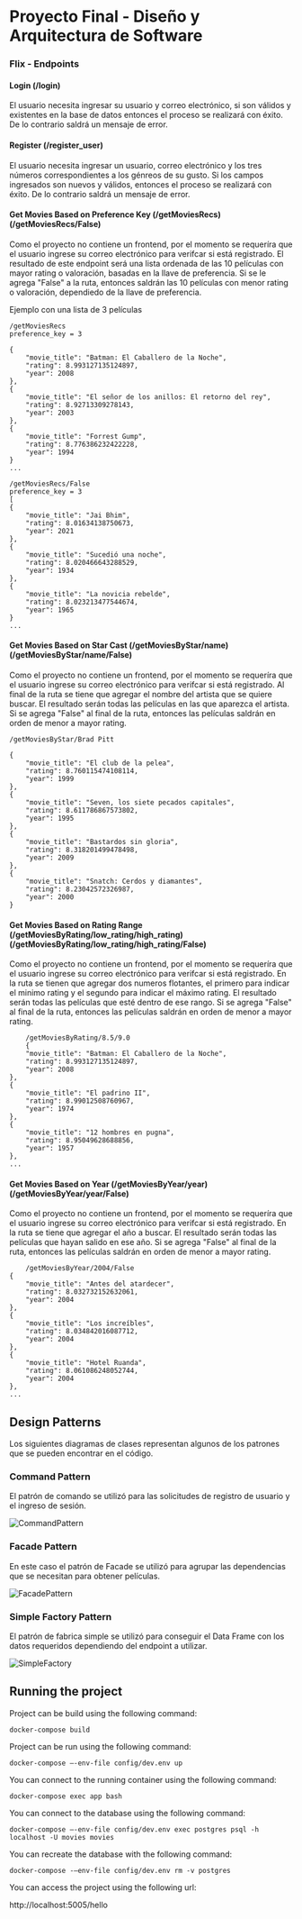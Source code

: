 # Proyecto Final - Diseño y Arquitectura de Software

### Flix - Endpoints

#### Login (/login)

El usuario necesita ingresar su usuario y correo electrónico, si son válidos y existentes en la base de datos entonces el proceso se realizará con éxito. De lo contrario saldrá un mensaje de error.

#### Register (/register_user)

El usuario necesita ingresar un usuario, correo electrónico y los tres números correspondientes a los génreos de su gusto. Si los campos ingresados son nuevos y válidos, entonces el proceso se realizará con éxito. De lo contrario saldrá un mensaje de error.

#### Get Movies Based on Preference Key (/getMoviesRecs) (/getMoviesRecs/False)

Como el proyecto no contiene un frontend, por el momento se requeríra que el usuario ingrese su correo electrónico para verifcar si está registrado. El resultado de este endpoint será una lista ordenada de las 10 películas con mayor rating o valoración, basadas en la llave de preferencia. Si se le agrega "False" a la ruta, entonces saldrán las 10 películas con menor rating o valoración, dependiedo de la llave de preferencia.

Ejemplo con una lista de 3 películas

    /getMoviesRecs
    preference_key = 3

    {
        "movie_title": "Batman: El Caballero de la Noche",
        "rating": 8.993127135124897,
        "year": 2008
    },
    {
        "movie_title": "El señor de los anillos: El retorno del rey",
        "rating": 8.92713309278143,
        "year": 2003
    },
    {
        "movie_title": "Forrest Gump",
        "rating": 8.776386232422228,
        "year": 1994
    }
    ...

    /getMoviesRecs/False
    preference_key = 3
    [
    {
        "movie_title": "Jai Bhim",
        "rating": 8.01634138750673,
        "year": 2021
    },
    {
        "movie_title": "Sucedió una noche",
        "rating": 8.020466643288529,
        "year": 1934
    },
    {
        "movie_title": "La novicia rebelde",
        "rating": 8.023213477544674,
        "year": 1965
    }
    ...

#### Get Movies Based on Star Cast (/getMoviesByStar/name) (/getMoviesByStar/name/False)

Como el proyecto no contiene un frontend, por el momento se requeríra que el usuario ingrese su correo electrónico para verifcar si está registrado. Al final de la ruta se tiene que agregar el nombre del artista que se quiere buscar. El resultado serán todas las películas en las que aparezca el artista. Si se agrega "False" al final de la ruta, entonces las películas saldrán en orden de menor a mayor rating.

    /getMoviesByStar/Brad Pitt

    {
        "movie_title": "El club de la pelea",
        "rating": 8.760115474108114,
        "year": 1999
    },
    {
        "movie_title": "Seven, los siete pecados capitales",
        "rating": 8.611786867573802,
        "year": 1995
    },
    {
        "movie_title": "Bastardos sin gloria",
        "rating": 8.318201499478498,
        "year": 2009
    },
    {
        "movie_title": "Snatch: Cerdos y diamantes",
        "rating": 8.23042572326987,
        "year": 2000
    }

#### Get Movies Based on Rating Range (/getMoviesByRating/low_rating/high_rating) (/getMoviesByRating/low_rating/high_rating/False)

Como el proyecto no contiene un frontend, por el momento se requeríra que el usuario ingrese su correo electrónico para verifcar si está registrado. En la ruta se tienen que agregar dos numeros flotantes, el primero para indicar el minimo rating y el segundo para indicar el máximo rating. El resultado serán todas las películas que esté dentro de ese rango. Si se agrega "False" al final de la ruta, entonces las películas saldrán en orden de menor a mayor rating.

        /getMoviesByRating/8.5/9.0
        {
        "movie_title": "Batman: El Caballero de la Noche",
        "rating": 8.993127135124897,
        "year": 2008
    },
    {
        "movie_title": "El padrino II",
        "rating": 8.99012508760967,
        "year": 1974
    },
    {
        "movie_title": "12 hombres en pugna",
        "rating": 8.95049628688856,
        "year": 1957
    },
    ...

#### Get Movies Based on Year (/getMoviesByYear/year) (/getMoviesByYear/year/False)

Como el proyecto no contiene un frontend, por el momento se requeríra que el usuario ingrese su correo electrónico para verifcar si está registrado. En la ruta se tiene que agregar el año a buscar. El resultado serán todas las películas que hayan salido en ese año. Si se agrega "False" al final de la ruta, entonces las películas saldrán en orden de menor a mayor rating.

        /getMoviesByYear/2004/False
    {
        "movie_title": "Antes del atardecer",
        "rating": 8.032732152632061,
        "year": 2004
    },
    {
        "movie_title": "Los increíbles",
        "rating": 8.034842016087712,
        "year": 2004
    },
    {
        "movie_title": "Hotel Ruanda",
        "rating": 8.061086248052744,
        "year": 2004
    },
    ...

## Design Patterns

Los siguientes diagramas de clases representan algunos de los patrones que se pueden encontrar en el código.

### Command Pattern

El patrón de comando se utilizó para las solicitudes de registro de usuario y el ingreso de sesión.

![CommandPattern](https://www.dropbox.com/s/vpbcfzv5sj88wq8/CommandPattern.png?dl=0)

### Facade Pattern

En este caso el patrón de Facade se utilizó para agrupar las dependencias que se necesitan para obtener películas.

![FacadePattern](https://www.dropbox.com/s/djot206l0qo984m/FacadePattern.png?dl=0)

### Simple Factory Pattern

El patrón de fabrica simple se utilizó para conseguir el Data Frame con los datos requeridos dependiendo del endpoint a utilizar.

![SimpleFactory](https://www.dropbox.com/s/zz823poci0he1z2/SimpleFactory.png?dl=0)

## Running the project

Project can be build using the following command:

    docker-compose build

Project can be run using the following command:

    docker-compose –-env-file config/dev.env up

You can connect to the running container using the following command:

    docker-compose exec app bash

You can connect to the database using the following command:

    docker-compose –-env-file config/dev.env exec postgres psql -h localhost -U movies movies

You can recreate the database with the following command:

    docker-compose -–env-file config/dev.env rm -v postgres

You can access the project using the following url:

http://localhost:5005/hello
